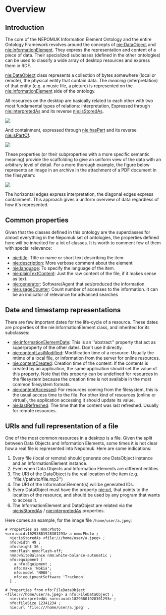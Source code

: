 # Overview

## Introduction

The core of the NEPOMUK Information Element Ontology and the entire
Ontology Framework revolves around the concepts of [nie:DataObject](nie-ontology.html#nie:DataObject) and
[nie:InformationElement](nie-ontology.html#nie:InformationElement). They express  the representation
and content of a piece of data. Their specialized subclasses (defined
in the other ontologies) can be used to classify
a wide array of desktop resources and express them in RDF.

[nie:DataObject](nie-ontology.html#nie:DataObject) class represents a collection of
bytes somewhere (local or remote), the physical entity that contain
data. The *meaning* (interpretation) of that entity (e.g. a music file,
a picture) is represented on the
[nie:InformationElement](nie-ontology.html#nie:InformationElement) side of the
ontology.

All resources on the desktop are basically related to each other with two most fundamental types
of relations: interpretation, Expressed through [nie:interpretedAs](nie-ontology.html#nie:interpretedAs) and its reverse
[nie:isStoredAs](nie-ontology.html#nie:isStoredAs).

![](interpretation.svg)

And containment, expressed through [nie:hasPart](nie-ontology.html#nie:hasPart) and its reverse
[nie:isPartOf](nie-ontology.html#nie:isPartOf).

![](containment.svg)

These properties (or their subproperties with a more specific semantic meaning) provide
the scaffolding to give an uniform view of the data with an arbitrary level of detail.
For a more thorough example, the figure below represents an image in an archive in the
attachment of a PDF document in the filesystem:

![](example-interpretation-containment.svg)

The horizontal edges express interpretation, the diagonal edges express containment.
This approach gives a uniform overview of data regardless of how it's represented.

## Common properties

Given that the classes defined in this ontology are the superclasses for almost
everything in the Nepomuk set of ontologies, the
properties defined here will be inherited for a lot of classes. It is
worth to comment few of them with special relevance:

 - [nie:title](nie-ontology.html#nie:title): Title or name or short text describing the item
 - [nie:description](nie-ontology.html#nie:description): More verbose comment about the element
 - [nie:language](nie-ontology.html#nie:language): To specify the language of the item.
 - [nie:plainTextContent](nie-ontology.html#nie:plainTextContent): Just the raw content of the file, if it makes sense as text.
 - [nie:generator](nie-ontology.html#nie:generator): Software/Agent that set/produced the information.
 - [nie:usageCounter](nie-ontology.html#nie:usageCounter): Count number of accesses to the information. It can be an indicator of relevance for advanced searches

## Date and timestamp representations

There are few important dates for the life-cycle of a resource. These dates are properties of the nie:InformationElement class, and inherited for its subclasses:

 - [nie:informationElementDate](nie-ontology.html#nie:informationElementDate): This is an ''abstract'' property that act as superproperty of the other dates. Don't use it directly.
 - [nie:contentLastModified](nie-ontology.html#nie:contentLastModified): Modification time of a resource. Usually the mtime of a local file, or information from the server for online resources.
 - [nie:contentCreated](nie-ontology.html#nie:contentCreated): Creation time of the content. If the contents is created by an application, the same application should set the value of this property. Note that this property can be undefined for resources in the filesystem because the creation time is not available in the most common filesystem formats.
 - [nie:contentAccessed](nie-ontology.html#nie:contentAccessed): For resources coming from the filesystem, this is the usual access time to the file. For other  kind of resources (online or virtual), the application accessing it should update its value.
 - [nie:lastRefreshed](nie-ontology.html#nie:lastRefreshed): The time that the content was last refreshed. Usually for remote resources.

## URIs and full representation of a file

One of the most common resources in a desktop is a file. Given the split between Data Objects and Information Elements, some times it is not clear how a real file is represented into Nepomuk. Here are some indications:

 1. Every file (local or remote) should generate one DataObject instance and an InformationElement instance.
 2. Even when Data Objects and Information Elements are different entities.
 3. The URI of the DataObject is the real location of the item (e.g. ''file://path/to/file.mp3'')
 3. The URI of the InformationElement(s) will be generated IDs.
 4. Every DataObject must have the property [nie:url](nie-ontology.html#nie:url), that points to the location of the resource, and should be used by any program that wants to access it.
 5. The InformationElement and DataObject are related via the [nie:isStoredAs](nie-ontology.html#nie:isStoredAs) / [nie:interpretedAs](nie-ontology.html#nie:interpretedAs) properties.

Here comes an example, for the image file `/home/user/a.jpeg`:

```turtle
# Properties as nmm:Photo
<urn:uuid:10293801928301293> a nmm:Photo ;
  nie:isStoredAs <file:///home/user/a.jpeg> ;
  nfo:width 49 ;
  nfo:height 36 ;
  nmm:flash nmm:flash-off;
  nmm:whiteBalance nmm:white-balance-automatic ;
  nfo:equipment [
    a nfo:Equipment ;
    nfo:make 'Nokia';
    nfo:model 'N900';
    nfo:equipmentSoftware 'Tracknon'
  ] .

# Properties from nfo:FileDataObject
<file:///home/user/a.jpeg> a nfo:FileDataObject ;
  nie:interpretedAs <urn:uuid:10293801928301293> ;
  nfo:fileSize 12341234 ;
  nie:url 'file:///home/user/a.jpeg' .
```
